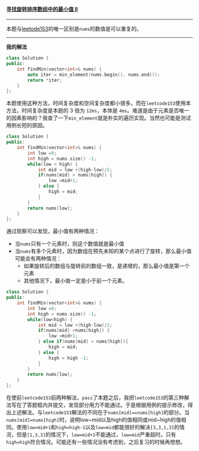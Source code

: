 ####  [寻找旋转排序数组中的最小值 II](https://leetcode-cn.com/problems/find-minimum-in-rotated-sorted-array-ii/)

***

本题与[leetode153](https://leetcode-cn.com/problems/find-minimum-in-rotated-sorted-array/)的唯一区别是`nums`的数值是可以重复的。

***

**我的解法**

```cpp
class Solution {
public:
    int findMin(vector<int>& nums) {
        auto iter = min_element(nums.begin(), nums.end());
        return *iter;
    }
};
```
本题使用这种方法，时间复杂度和空间复杂度都小很多。而在`leetcode153`使用本方法，时间复杂度是本题的 3 倍为 `12ms`，本体是 `4ms`。难道是由于元素是否唯一的因素影响的？我查了一下`min_element`就是朴实的遍历实现。当然也可能是测试用例长短的原因。
```cpp
class Solution {
public:
    int findMin(vector<int>& nums) {
        int low =0;
        int high = nums.size() -1;
        while(low < high) {
            int mid = low +(high-low)/2;
            if(nums[mid] > nums[high]) {
                low =mid+1;
            } else {
                high = mid;
            } 
        }
        return nums[low];
    }
};
```

通过观察可以发现，最小值有两种情况：

   - 当`nums`只有一个元素时，则这个数值就是最小值
   - 当`nums`有多个元素时，因为数组在预先未知的某个点进行了旋转，那么最小值可能会有两种情况：
     - 如果旋转后的数组与旋转前的数组一致，是递增的，那么最小值是第一个元素
     - 其他情况下，最小值一定是小于前一个元素。

```cpp
class Solution {
public:
    int findMin(vector<int>& nums) {
        int low =0;
        int high = nums.size() -1;
        while(low<high) {
            int mid = low +(high-low)/2;
            if(nums[mid] >nums[high]) {
                low =mid+1;
            } else if(nums[mid] < nums[high]){
                high = mid;
            } else {
                high = high -1;
            }
        }
        return nums[low];
    }
};
```

在使前`leetcode153`前两种解法，`pass`了本题之后，我把`leetcode153`的第三种解法写在了答题框内并提交，发现部分用力不能通过。于是根据用例的提示修改，得出上述解法。与`leetcode153`解法的不同在于`nums[mid]==nums[high]`的部分。当`nums[mid]=nums[high]`时，说明low~mid以及high的值相同或mid~high的值相同。使用`low=mid+1`和`high=high-1`以及`low=mid`都能很好的解决`[3,3,1,3]`的情况，但是`[1,3,3]`的情况下，`low=mid+1`不能通过，`low=mid`严重超时。只有`high=high`符合情况。可能还有一些情况没有考虑到，之后复习的时候再想想。